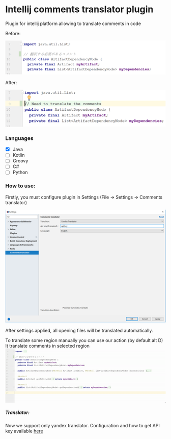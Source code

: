 # Intellij comments translator plugin
Plugin for intellij platform allowing to translate comments in code

Before: 

![Before translation](/doc/images/before.png)

After:  

![After translation](/doc/images/after.png)

### Languages
-[x] Java
-[ ] Kotlin
-[ ] Groovy
-[ ] C#
-[ ] Python

### How to use:

Firstly, you must configure plugin in Settings (File -> Settings -> Comments translator)

![Settings](/doc/images/settings.PNG)

After settings applied, all opening files will be translated automatically.

To translate some region manually you can use our action (by default alt D)
It translate comments in selected region
![Action demonstration](/doc/images/selection-translation.gif)

##### Translator:
Now we support only yandex translator. Configuration and how to get API key available [here](https://translate.yandex.com/developers/keys) 
